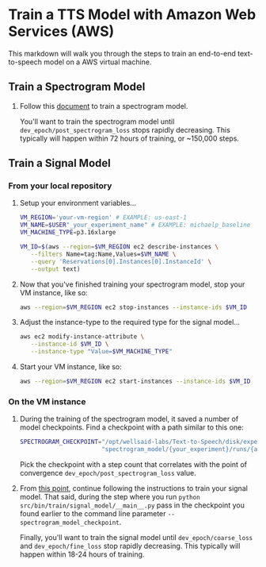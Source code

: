 # Train a TTS Model with Amazon Web Services (AWS)

This markdown will walk you through the steps to train an end-to-end text-to-speech model
on a AWS virtual machine.

## Train a Spectrogram Model

1. Follow this [document](TRAIN_MODEL_AWS.md) to train a spectrogram model.

   You'll want to train the spectrogram model until `dev_epoch/post_spectrogram_loss` stops
   rapidly decreasing. This typically will happen within 72 hours of training, or \~150,000 steps.

## Train a Signal Model

### From your local repository

1. Setup your environment variables...

   ```bash
   VM_REGION='your-vm-region' # EXAMPLE: us-east-1
   VM_NAME=$USER"_your_experiment_name" # EXAMPLE: michaelp_baseline
   VM_MACHINE_TYPE=p3.16xlarge
   ```

   ```bash
   VM_ID=$(aws --region=$VM_REGION ec2 describe-instances \
      --filters Name=tag:Name,Values=$VM_NAME \
      --query 'Reservations[0].Instances[0].InstanceId' \
      --output text)
   ```

1. Now that you've finished training your spectrogram model, stop your VM instance, like so:

   ```bash
   aws --region=$VM_REGION ec2 stop-instances --instance-ids $VM_ID
   ```

1. Adjust the instance-type to the required type for the signal model...

   ```bash
   aws ec2 modify-instance-attribute \
      --instance-id $VM_ID \
      --instance-type "Value=$VM_MACHINE_TYPE"
   ```

1. Start your VM instance, like so:

   ```bash
   aws --region=$VM_REGION ec2 start-instances --instance-ids $VM_ID
   ```

### On the VM instance

1. During the training of the spectrogram model, it saved a number of model checkpoints. Find
   a checkpoint with a path similar to this one:

   ```bash
   SPECTROGRAM_CHECKPOINT="/opt/wellsaid-labs/Text-to-Speech/disk/experiments/" \
                          "spectrogram_model/{your_experiment}/runs/{a_run}/checkpoints/step-*.pt"
   ```

   Pick the checkpoint with a step count that correlates with the point of convergence
   `dev_epoch/post_spectrogram_loss` value.

2. From [this point](TRAIN_MODEL_AWS.md#on-the-vm-instance-1), continue following the instructions
   to train your signal model. That said, during the step where you run
   `python src/bin/train/signal_model/__main__.py` pass in the checkpoint you found earlier
   to the command line parameter `--spectrogram_model_checkpoint`.

   Finally, you'll want to train the signal model until `dev_epoch/coarse_loss` and
   `dev_epoch/fine_loss` stop rapidly decreasing. This typically will happen within 18-24 hours of
   training.
